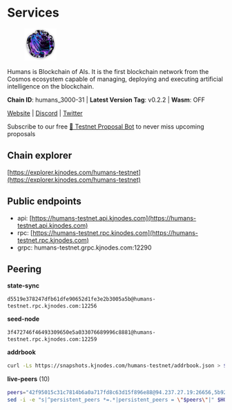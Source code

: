 # Services

<figure><img src="https://raw.githubusercontent.com/kj89/cosmos-images/main/logos/humans.png" alt=""><figcaption></figcaption></figure>

Humans is Blockchain of AIs. It is the first blockchain network  from the Cosmos ecosystem capable of managing, deploying and  executing artificial intelligence on the blockchain.

**Chain ID**: humans_3000-31 | **Latest Version Tag**: v0.2.2 | **Wasm**: OFF

[Website](https://humans.ai) | [Discord](https://discord.gg/humansdotai) | [Twitter](https://twitter.com/humansdotai)



Subscribe to our free [🤖 Testnet Proposal Bot](https://t.me/kjnodes_testnet_proposal_bot) to never miss upcoming proposals


## Chain explorer
[https://explorer.kjnodes.com/humans-testnet](https://explorer.kjnodes.com/humans-testnet)

## Public endpoints

* api: [https://humans-testnet.api.kjnodes.com](https://humans-testnet.api.kjnodes.com)
* rpc: [https://humans-testnet.rpc.kjnodes.com](https://humans-testnet.rpc.kjnodes.com)
* grpc: humans-testnet.grpc.kjnodes.com:12290

## Peering

**state-sync**

```text
d5519e378247dfb61dfe90652d1fe3e2b3005a5b@humans-testnet.rpc.kjnodes.com:12256
```

**seed-node**

```text
3f472746f46493309650e5a033076689996c8881@humans-testnet.rpc.kjnodes.com:12259
```

**addrbook**
```bash
curl -Ls https://snapshots.kjnodes.com/humans-testnet/addrbook.json > $HOME/.humansd/config/addrbook.json
```

**live-peers** (10)
```bash
peers="42f95015c31c7814b6a0a717fd8c63d15f896e88@94.237.27.19:26656,5b92ede5e88c5029d6c7b3b360b9cf59051ce409@65.109.84.33:26656,907cb9da5d7d7182a80a6e38aad59bd067059bb3@65.21.200.54:26656,650b54b9fed877f05e8f2fa9b1a046e5a601a7c9@135.181.138.160:26656,ceba57f1376d4949cc0419918d110f0085b24b25@135.181.113.225:26656,fd6bccda6c8c16ed694c1f447966202492a3945c@65.108.72.253:26656,be5158df5152ec7e6a4eca04c89e40494d19927c@51.79.101.159:26656,d5519e378247dfb61dfe90652d1fe3e2b3005a5b@65.109.68.190:12256,09e98344c96b5c0de8ba86bd417332b2b04d6b76@65.109.93.58:26656,19230fad7145e6fe80566a72f66b9ca3ec3f04d5@212.47.234.144:26656"
sed -i -e "s|^persistent_peers *=.*|persistent_peers = \"$peers\"|" $HOME/.humansd/config/config.toml
```
